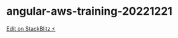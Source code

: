 # angular-aws-training-20221221

[Edit on StackBlitz ⚡️](https://stackblitz.com/edit/angular-sx54wt-ntirva)